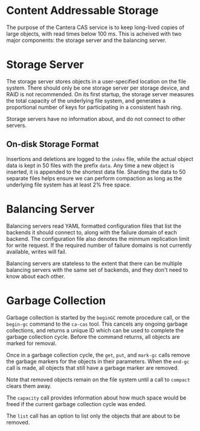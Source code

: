 Content Addressable Storage
===========================

The purpose of the Cantera CAS service is to keep long-lived copies of large
objects, with read times below 100 ms.  This is acheived with two major
components: the storage server and the balancing server.

# Storage Server

The storage server stores objects in a user-specified location on the file
system.  There should only be one storage server per storage device, and RAID
is not recommended.  On its first startup, the storage server measures the
total capacity of the underlying file system, and generates a proportional
number of keys for participating in a consistent hash ring.

Storage servers have no information about, and do not connect to other servers.

## On-disk Storage Format

Insertions and deletions are logged to the `index` file, while the actual
object data is kept in 50 files with the prefix `data`.  Any time a new object
is inserted, it is appended to the shortest data file.  Sharding the data to 50
separate files helps ensure we can perform compaction as long as the underlying
file system has at least 2% free space.

# Balancing Server

Balancing servers read YAML formatted configuration files that list the
backends it should connect to, along with the failure domain of each backend.
The configuration file also denotes the minmum replication limit for write
request.  If the required number of failure domains is not currently available,
writes will fail.

Balancing servers are stateless to the extent that there can be multiple
balancing servers with the same set of backends, and they don't need to know
about each other.

# Garbage Collection

Garbage collection is started by the `beginGC` remote procedure call, or the
`begin-gc` command to the `ca-cas` tool.  This cancels any ongoing garbage
collections, and returns a unique ID which can be used to complete the garbage
collection cycle.  Before the command returns, all objects are marked for
removal.

Once in a garbage collection cycle, the `get`, `put`, and `mark-gc` calls
remove the garbage markers for the objects in their parameters.  When the
`end-gc` call is made, all objects that still have a garbage marker are
removed.

Note that removed objects remain on the file system until a call to `compact`
clears them away.

The `capacity` call provides information about how much space would be freed if
the current garbage collection cycle was ended.

The `list` call has an option to list only the objects that are about to be
removed.

